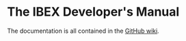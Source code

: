 # The IBEX Developer's Manual

The documentation is all contained in the [GitHub wiki](https://github.com/ISISComputingGroup/ibex_developers_manual/wiki).
